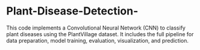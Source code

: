 # Plant-Disease-Detection-
This code implements a Convolutional Neural Network (CNN) to classify plant diseases using the PlantVillage dataset. It includes the full pipeline for data preparation, model training, evaluation, visualization, and prediction.
